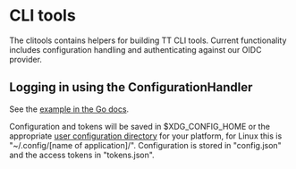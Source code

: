 # CLI tools

The clitools contains helpers for building TT CLI tools. Current functionality includes configuration handling and authenticating against our OIDC provider.

## Logging in using the ConfigurationHandler

See the [example in the Go docs](https://pkg.go.dev/github.com/ttab/clitools#example-package).

Configuration and tokens will be saved in $XDG_CONFIG_HOME or the appropriate [user configuration directory](https://pkg.go.dev/os#UserConfigDir) for your platform, for Linux this is "~/.config/[name of application]/". Configuration is stored in "config.json" and the access tokens in "tokens.json".
